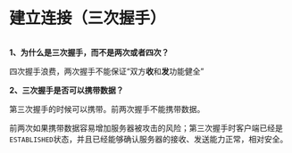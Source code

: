 # 建立连接（三次握手）



<div align="left">

<figure><img src="../../../.gitbook/assets/whiteboard_exported_image.png" alt=""><figcaption></figcaption></figure>

</div>

**1、为什么是三次握手，而不是两次或者四次？**

四次握手浪费，两次握手不能保证“双方**收**和**发**功能健全”



**2、三次握手是否可以携带数据？**

第三次握手的时候可以携带。前两次握手不能携带数据。

前两次如果携带数据容易增加服务器被攻击的风险；第三次握手时客户端已经是`ESTABLISHED`状态，并且已经能够确认服务器的接收、发送能力正常，相对安全。

